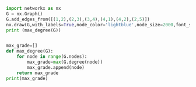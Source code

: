 ```python
import networkx as nx 
G = nx.Graph()
G.add_edges_from([(1,2),(2,3),(3,4),(4,1),(4,2),(2,5)])
nx.draw(G,with_labels=True,node_color='lightblue',node_size=2000,font_size=27)
print (max_degree(G))



```


```python
max_grade=[]
def max_degree(G):
    for node in range(G.nodes): 
        max_grade=max(G.degree(node))
        max_grade.append(node)
    return max_grade
print(max_grade)
```


```python

```


```python

```


```python

```


```python

```


```python

```


```python

```


```python

```
